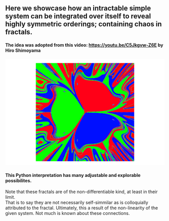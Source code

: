 ## Here we showcase how an intractable simple system can be integrated over itself to reveal highly symmetric orderings; containing chaos in fractals.

#### The idea was adopted from this video: https://youtu.be/C5Jkgvw-Z6E by Hiro Shimoyama

![](secondary.png)

#### This Python interpretation has many adjustable and explorable possibilites.

Note that these fractals are of the non-differentiable kind, at least in their limit. <br>
That is to say they are not necessarily self-simmilar as is colloquially attributed to the fractal.
Ultimately, this a result of the non-linearity of the given system. Not much is known about these connections.
